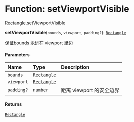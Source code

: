 # Function: setViewportVisible

[Rectangle](/auto-docs/editor/modules/Rectangle.md).setViewportVisible

**setViewportVisible**(`bounds`, `viewport`, `padding?`): [`Rectangle`](/auto-docs/editor/classes/Rectangle-1.md)

保证bounds 永远在 viewport 里边

#### Parameters

| Name | Type | Description |
| :------ | :------ | :------ |
| `bounds` | [`Rectangle`](/auto-docs/editor/classes/Rectangle-1.md) |  |
| `viewport` | [`Rectangle`](/auto-docs/editor/classes/Rectangle-1.md) |  |
| `padding?` | `number` | 距离 viewport 的安全边界 |

#### Returns

[`Rectangle`](/auto-docs/editor/classes/Rectangle-1.md)
